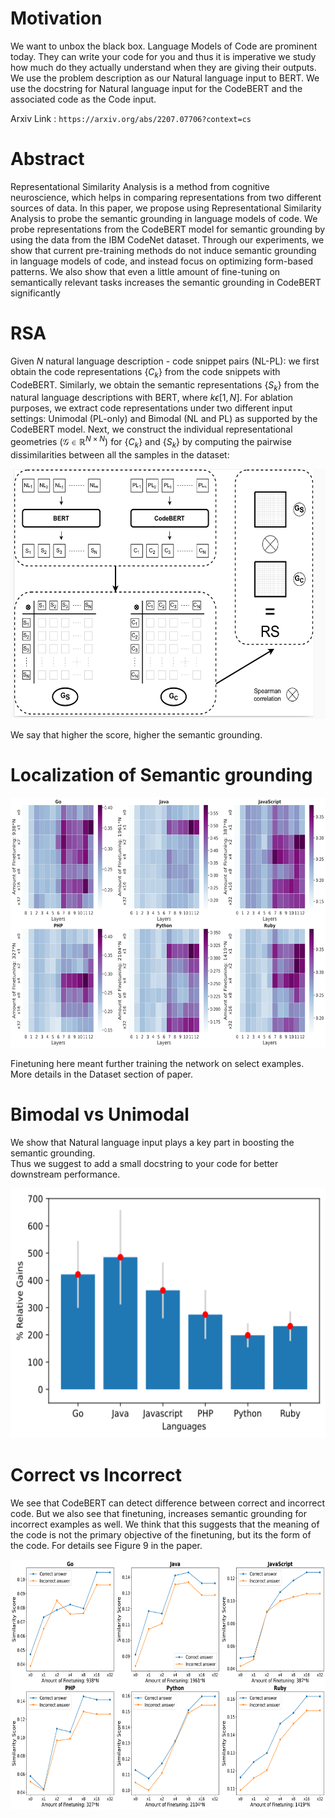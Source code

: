 
# Motivation
We want to unbox the black box. Language Models of Code are prominent today. They can write your code for you and thus it is imperative we study how much do they actually understand when they are giving their outputs. We use the problem description as our Natural language input to BERT. We use the docstring for Natural language input for the CodeBERT and the associated code as the Code input. 

Arxiv Link : `https://arxiv.org/abs/2207.07706?context=cs`

# Abstract 
Representational Similarity Analysis is a method from cognitive neuroscience, which helps in comparing representations from two
different sources of data. In this paper, we propose using Representational Similarity Analysis to probe the semantic grounding in language
models of code. We probe representations from the CodeBERT model for
semantic grounding by using the data from the IBM CodeNet dataset.
Through our experiments, we show that current pre-training methods
do not induce semantic grounding in language models of code, and instead focus on optimizing form-based patterns. We also show that even
a little amount of fine-tuning on semantically relevant tasks increases
the semantic grounding in CodeBERT significantly

# RSA
Given $N$ natural language description - code snippet pairs (NL-PL): we first obtain the code representations $\{C_k\}$ from the code snippets with CodeBERT. Similarly, we obtain the semantic representations $\{S_k\}$ from the natural language descriptions with BERT, where $k \epsilon [1,N]$. For ablation purposes, we extract code representations under two different input settings: Unimodal (PL-only) and Bimodal (NL and PL) as supported by the CodeBERT model. Next, we construct the individual representational geometries ($\mathcal{G} \in \mathbb{R}^{N \times N}$) for $\{C_k\}$ and $\{S_k\}$ by computing the pairwise dissimilarities between all the samples in the dataset:


<p align = "center">
<img src = "images/rsa.png" width = 600, height = 400> 
</p>  

We say that higher the score, higher the semantic grounding. 

# Localization of Semantic grounding

<p align = "center">
<img src = "images/heatmap_rsa_all.png" width = 600, height = 400> 
</p>  

Finetuning here meant further training the network on select examples. More details in the Dataset section of paper.

# Bimodal vs Unimodal 
We show that Natural language input plays a key part in boosting the semantic grounding.   
Thus we suggest to add a small docstring to your code for better downstream performance.
<p align = "center">
<img src = "images/average_vs_code_percent.png" width = 600, height = 400> 
</p>  

# Correct vs Incorrect 

We see that CodeBERT can detect difference between correct and incorrect code. But we also see that finetuning, increases semantic grounding for incorrect examples as well. We think that this suggests that the meaning of the code is not the primary objective of the finetuning, but its the form of the code. For details see Figure 9 in the paper. 

<p align = "center">
<img src = "images/code_difference_specific_all.png" width = 600, height = 400> 
</p>  
